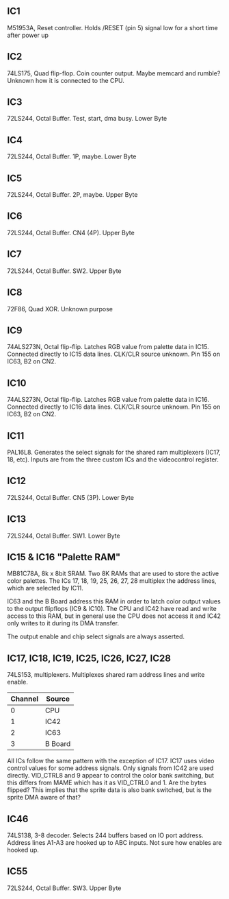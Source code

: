 ## IC1
M51953A, Reset controller. Holds /RESET (pin 5) signal low for a short time after power up

## IC2
74LS175, Quad flip-flop. Coin counter output. Maybe memcard and rumble? Unknown how it is connected to the CPU.

## IC3
72LS244, Octal Buffer. Test, start, dma busy. Lower Byte

## IC4
72LS244, Octal Buffer. 1P, maybe. Lower Byte

## IC5
72LS244, Octal Buffer. 2P, maybe. Upper Byte

## IC6
72LS244, Octal Buffer. CN4 (4P). Upper Byte

## IC7
72LS244, Octal Buffer. SW2. Upper Byte

## IC8
72F86, Quad XOR. Unknown purpose

## IC9
74ALS273N, Octal flip-flip. Latches RGB value from palette data in IC15. Connected directly to IC15 data lines. CLK/CLR source unknown. Pin 155 on IC63, B2 on CN2.

## IC10
74ALS273N, Octal flip-flip. Latches RGB value from palette data in IC16. Connected directly to IC16 data lines. CLK/CLR source unknown. Pin 155 on IC63, B2 on CN2.

## IC11
PAL16L8. Generates the select signals for the shared ram multiplexers (IC17, 18, etc). Inputs are from the three custom ICs and the videocontrol register. 

## IC12
72LS244, Octal Buffer. CN5 (3P). Lower Byte

## IC13
72LS244, Octal Buffer. SW1. Lower Byte

## IC15 & IC16 "Palette RAM"
MB81C78A, 8k x 8bit SRAM. Two 8K RAMs that are used to store the active color palettes. The ICs 17, 18, 19, 25, 26, 27, 28 multiplex the address lines, which are selected by IC11.

IC63 and the B Board address this RAM in order to latch color output values to the output flipflops (IC9 & IC10). The CPU and IC42 have read and write access to this RAM, but in general use the CPU does not access it and IC42 only writes to it during its DMA transfer.

The output enable and chip select signals are always asserted. 

## IC17, IC18, IC19, IC25, IC26, IC27, IC28
74LS153, multiplexers. Multiplexes shared ram address lines and write enable.

| Channel | Source |
|---|---|
| 0 | CPU |
| 1 | IC42 |
| 2 | IC63 |
| 3 | B Board |

All ICs follow the same pattern with the exception of IC17. IC17 uses video control values for some address signals. Only signals from IC42 are used directly. VID_CTRL8 and 9 appear to control the color bank switching, but this differs from MAME which has it as VID_CTRL0 and 1. Are the bytes flipped? This implies that the sprite data is also bank switched, but is the sprite DMA aware of that?

## IC46
74LS138, 3-8 decoder. Selects 244 buffers based on IO port address. Address lines A1-A3 are hooked up to ABC inputs. Not sure how enables are hooked up.

## IC55
72LS244, Octal Buffer. SW3. Upper Byte
